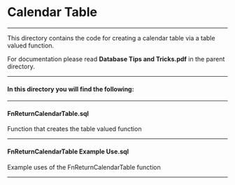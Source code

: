 # Calendar Table
----
This directory contains the code for creating a calendar table via a table valued function. 

For documentation please read **Database Tips and Tricks.pdf** in the parent directory. 

----

#### In this directory you will find the following:

----

#### FnReturnCalendarTable.sql
Function that creates the table valued function

----

#### FnReturnCalendarTable Example Use.sql
Example uses of the FnReturnCalendarTable function

----
